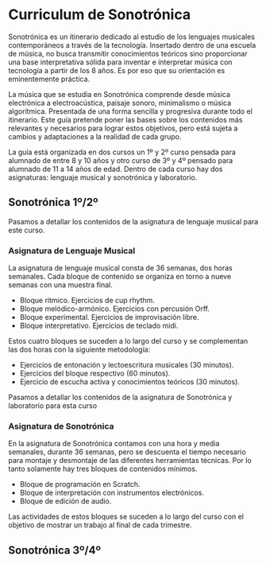# Curriculum de Sonotrónica

Sonotrónica es un itinerario dedicado al estudio de los lenguajes musicales contemporáneos a través de la tecnología. Insertado dentro de una escuela de música, no busca transmitir conocimientos teóricos sino proporcionar una base interpretativa sólida para inventar e interpretar música con tecnología a partir de los 8 años. Es por eso que su orientación es eminentemente práctica. 

La música que se estudia en Sonotrónica comprende desde música electrónica a electroacústica, paisaje sonoro, minimalismo o música algorítmica. Presentada de una forma sencilla y progresiva durante todo el itinerario. Este guía pretende poner las bases sobre los contenidos más relevantes y necesarios para lograr estos objetivos, pero está sujeta a cambios y adaptaciones a la realidad de cada grupo.

La guía está organizada en dos cursos un 1º y 2º curso pensada para alumnado de entre 8 y 10 años y otro curso de 3º y 4º pensado para alumnado de 11 a 14 años de edad. Dentro de cada curso hay dos asignaturas: lenguaje musical y sonotrónica y laboratorio. 

## Sonotrónica 1º/2º

Pasamos a detallar los contenidos de la asignatura de lenguaje musical para este curso.

### Asignatura de Lenguaje Musical

La asignatura de lenguaje musical consta de 36 semanas, dos horas semanales. Cada bloque de contenido se organiza en torno a nueve semanas con una muestra final.

* Bloque ritmico. Ejercicios de cup rhythm.
* Bloque melódico-armónico. Ejercicios con percusión Orff.
* Bloque experimental. Ejercicios de improvisación libre.
* Bloque interpretativo. Ejercicios de teclado midi.

Estos cuatro bloques se suceden a lo largo del curso y se complementan las dos horas con la siguiente metodología: 

* Ejercicios de entonación y lectoescritura musicales (30 minutos).
* Ejercicios del bloque respectivo (60 minutos). 
* Ejercicio de escucha activa y conocimientos teóricos (30 minutos).

Pasamos a detallar los contenidos de la asignatura de Sonotrónica y laboratorio para esta curso 

### Asignatura de Sonotrónica

En la asignatura de Sonotrónica contamos con una hora y media semanales, durante 36 semanas, pero se descuenta el tiempo necesario para montaje y desmontaje de las diferentes herramientas técnicas.
Por lo tanto solamente hay tres bloques de contenidos mínimos.

* Bloque de programación en Scratch.
* Bloque de interpretación con instrumentos electrónicos.
* Bloque de edición de audio.

Las actividades de estos bloques se suceden a lo largo del curso con el objetivo de mostrar un trabajo al final de cada trimestre.

## Sonotrónica 3º/4º









